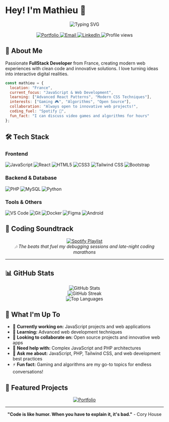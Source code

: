 # Hey! I'm Mathieu 👋

<div align="center">
  <img src="https://readme-typing-svg.herokuapp.com?font=Fira+Code&size=22&duration=3000&pause=1000&color=3B82F6&center=true&vCenter=true&width=400&lines=FullStack+Developer;JavaScript+Enthusiast;PHP+%26+Web+Expert;" alt="Typing SVG" />
</div>

<br>

<div align="center">
  <a href="https://mathieugaydon.github.io/">
    <img src="https://img.shields.io/badge/Portfolio%20%20%20%20%20%20%20%20%20%20%20-FF5722?style=for-the-badge&logo=google-chrome&logoColor=white" alt="Portfolio"/>
  </a>
  <a href="mailto:gaydonmathieu9@gmail.com">
    <img src="https://img.shields.io/badge/Email%20Me%20%20%20%20%20%20%20%20%20%20-D14836?style=for-the-badge&logo=gmail&logoColor=white" alt="Email"/>
  </a>
  <a href="https://linkedin.com/in/mathieu-gaydon">
    <img src="https://img.shields.io/badge/LinkedIn%20%20%20%20%20%20%20%20%20%20%20-0077B5?style=for-the-badge&logo=linkedin&logoColor=white" alt="LinkedIn"/>
  </a>
  <img src="https://komarev.com/ghpvc/?username=mathieugaydon&label=Profile%20views&color=0e75b6&style=for-the-badge" alt="Profile views"/>
</div>

## 🚀 About Me

Passionate **FullStack Developer** from France, creating modern web experiences with clean code and innovative solutions. I love turning ideas into interactive digital realities.

```javascript
const mathieu = {
  location: "France",
  current_focus: "JavaScript & Web Development",
  learning: ["Advanced React Patterns", "Modern CSS Techniques"],
  interests: ["Gaming 🎮", "Algorithms", "Open Source"],
  collaboration: "Always open to innovative web projects!",
  coding_fuel: "Spotify 🎵",
  fun_fact: "I can discuss video games and algorithms for hours"
};
```

## 🛠️ Tech Stack

### Frontend
![JavaScript](https://img.shields.io/badge/JavaScript-F7DF1E?style=for-the-badge&logo=javascript&logoColor=black)
![React](https://img.shields.io/badge/React-20232A?style=for-the-badge&logo=react&logoColor=61DAFB)
![HTML5](https://img.shields.io/badge/HTML5-E34F26?style=for-the-badge&logo=html5&logoColor=white)
![CSS3](https://img.shields.io/badge/CSS3-1572B6?style=for-the-badge&logo=css3&logoColor=white)
![Tailwind CSS](https://img.shields.io/badge/Tailwind_CSS-38B2AC?style=for-the-badge&logo=tailwind-css&logoColor=white)
![Bootstrap](https://img.shields.io/badge/Bootstrap-563D7C?style=for-the-badge&logo=bootstrap&logoColor=white)

### Backend & Database
![PHP](https://img.shields.io/badge/PHP-777BB4?style=for-the-badge&logo=php&logoColor=white)
![MySQL](https://img.shields.io/badge/MySQL-005C84?style=for-the-badge&logo=mysql&logoColor=white)
![Python](https://img.shields.io/badge/Python-3776AB?style=for-the-badge&logo=python&logoColor=white)

### Tools & Others
![VS Code](https://img.shields.io/badge/VS_Code-007ACC?style=for-the-badge&logo=visual-studio-code&logoColor=white)
![Git](https://img.shields.io/badge/Git-F05032?style=for-the-badge&logo=git&logoColor=white)
![Docker](https://img.shields.io/badge/Docker-2496ED?style=for-the-badge&logo=docker&logoColor=white)
![Figma](https://img.shields.io/badge/Figma-F24E1E?style=for-the-badge&logo=figma&logoColor=white)
![Android](https://img.shields.io/badge/Android-3DDC84?style=for-the-badge&logo=android&logoColor=white)

## 🎵 Coding Soundtrack

<div align="center">
  <a href="https://open.spotify.com/playlist/4Yv0FKBpKkeYyhoIQfXayv?si=0628bff4dfc74614">
    <img src="https://img.shields.io/badge/🎧_My_Coding_Playlist-1DB954?style=for-the-badge&logo=spotify&logoColor=white" alt="Spotify Playlist"/>
  </a>
  <br>
  <i>🎶 The beats that fuel my debugging sessions and late-night coding marathons</i>
</div>

---

## 📊 GitHub Stats

<div align="center">
  <img src="https://github-readme-stats.vercel.app/api?username=mathieugaydon&theme=tokyonight&hide_border=true&include_all_commits=true&count_private=false" alt="GitHub Stats" />
</div>

<div align="center">
  <img src="https://github-readme-streak-stats.herokuapp.com/?user=mathieugaydon&theme=tokyonight&hide_border=true" alt="GitHub Streak" />
</div>

<div align="center">
  <img src="https://github-readme-stats.vercel.app/api/top-langs/?username=mathieugaydon&theme=tokyonight&hide_border=true&include_all_commits=true&count_private=false&layout=compact" alt="Top Languages" />
</div>

## 🌟 What I'm Up To

- 🔭 **Currently working on:** JavaScript projects and web applications
- 🌱 **Learning:** Advanced web development techniques
- 👯 **Looking to collaborate on:** Open source projects and innovative web apps
- 🤝 **Need help with:** Complex JavaScript and PHP architectures
- 💬 **Ask me about:** JavaScript, PHP, Tailwind CSS, and web development best practices
- ⚡ **Fun fact:** Gaming and algorithms are my go-to topics for endless conversations!

## 🎯 Featured Projects

<div align="center">
  <a href="https://mathieugaydon.github.io/">
    <img src="https://img.shields.io/badge/🌐_Check_Out_My_Portfolio-4A90E2?style=for-the-badge&logoColor=white" alt="Portfolio" />
  </a>
</div>

---

<div align="center">
  
  **"Code is like humor. When you have to explain it, it's bad."** - Cory House
</div>
